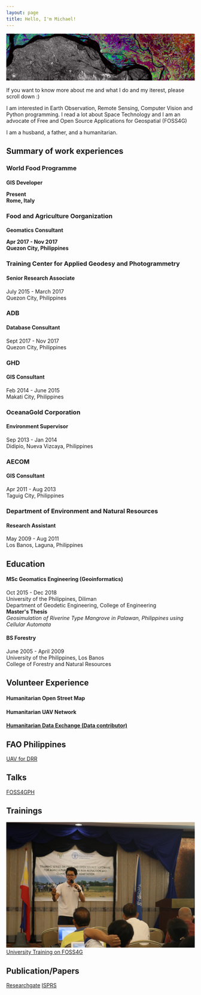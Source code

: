 ```yaml
---
layout: page
title: Hello, I'm Michael!
---
```


![bg](esa.jpg)

If you want to know more about me and what I do and my iterest, please scroll down :) 

I am interested in Earth Observation, Remote Sensing, Computer Vision and 
Python programming. I read a lot about Space Technology and I am an
advocate of Free and Open Source Applications for Geospatial (FOSS4G)

I am a husband, a father, and a humanitarian. 


## Summary of work experiences

### World Food Programme
#### GIS Developer  <p>Present<br> Rome, Italy</p>

### Food and Agriculture Oorganization
#### Geomatics Consultant  <p>Apr 2017 - Nov 2017 <br> Quezon City, Philippines</p>

### Training Center for Applied Geodesy and Photogrammetry
#### Senior Research Associate
<p>July 2015 - March 2017 <br> Quezon City, Philippines</p>

### ADB
#### Database Consultant
<p>Sept 2017 - Nov 2017 <br> Quezon City, Philippines</p>

### GHD
#### GIS Consultant
<p>Feb 2014 - June 2015 <br> Makati City, Philippines</p>

### OceanaGold Corporation
#### Environment Supervisor
<p>Sep 2013 - Jan 2014 <br> Didipio, Nueva Vizcaya, Philippines</p>

### AECOM
#### GIS Consultant
<p>Apr 2011 - Aug 2013 <br> Taguig City, Philippines</p>

### Department of Environment and Natural Resources
#### Research Assistant
<p>May 2009 - Aug 2011 <br> Los Banos, Laguna, Philippines</p>

## Education
#### MSc Geomatics Engineering (Geoinformatics)
<p>Oct 2015 - Dec 2018 <br> University of the Philippines, Diliman <br> Department of Geodetic Engineering, College of Engineering<br><strong>Master's Thesis</strong><br><em>Geosimulation of Riverine Type Mangrove in Palawan, Philippines using Cellular Automata</em></p>

#### BS Forestry
<p>June 2005 - April 2009 <br> University of the Philippines, Los Banos <br> College of Forestry and Natural Resources</p>

## Volunteer Experience
#### Humanitarian Open Street Map
#### Humanitarian UAV Network
#### [Humanitarian Data Exchange (Data contributor)](https://data.humdata.org/user/mgmanalili)

## FAO Philippines
[UAV for DRR](https://www.youtube.com/watch?v=tBtCVX-j_ek&feature=youtu.be)

## Talks
[FOSS4GPH](https://foss4gph.github.io/)

## Trainings
![FAO Geomatics Training for DRR](FAO_DRR.jpg)  [University Training on FOSS4G](https://slsugistc.com/2018/05/17/advance-gis-training-workshop-on-free-and-open-source-software-for-geospatial-data/)

## Publication/Papers
[Researchgate](https://www.researchgate.net/profile/Michael_Andrew_Manalili)  [ISPRS](https://doi.org/10.5194/isprs-archives-XLII-4-W12-83-2019)





